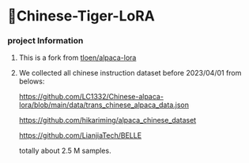 # 🐅Chinese-Tiger-LoRA
### project Information
1. This is a fork from [tloen/alpaca-lora](https://github.com/tloen/alpaca-lora)
2. We collected all chinese instruction dataset before 2023/04/01 from belows:

    https://github.com/LC1332/Chinese-alpaca-lora/blob/main/data/trans_chinese_alpaca_data.json
    
    https://github.com/hikariming/alpaca_chinese_dataset
    
    https://github.com/LianjiaTech/BELLE
    
    totally about 2.5 M samples. 
    